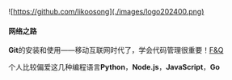
![https://github.com/likoosong](./images/logo202400.png)


#### 网络之路

**Git**的安装和使用——移动互联网时代了，学会代码管理很重要！[F&Q](./git/关于git命令行使用的一些问题.md)

个人比较偏爱这几种编程语言**Python**，**Node.js**，**JavaScript**，**Go**

